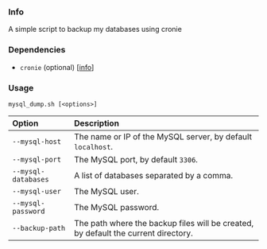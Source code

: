 ### Info

A simple script to backup my databases using cronie

### Dependencies

- `cronie` (optional) [[info](https://fedorahosted.org/cronie/)]

### Usage

```shell
mysql_dump.sh [<options>]
```

| Option | Description |
|:-------|:------------|
| `--mysql-host` | The name or IP of the MySQL server, by default `localhost`. |
| `--mysql-port` | The MySQL port, by default `3306`. |
| `--mysql-databases` | A list of databases separated by a comma. |
| `--mysql-user` | The MySQL user. |
| `--mysql-password` | The MySQL password. |
| `--backup-path` | The path where the backup files will be created, by default the current directory. |
